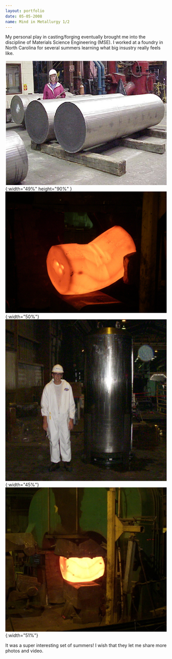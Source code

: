 ```yaml
---
layout: portfolio
date: 05-05-2008
name: Mind in Metallurgy 1/2
---
```


My personal play in casting/forging eventually brought me into the discipline
of Materials Science Engineering (MSE).  I worked at a foundry in North Carolina
for several summers learning what big insustry really feels like.

![alt text](/images/allvac_ingots.png "Ingots"){:width="49%" height="90%" }
![alt text](/images/allvac_hot.jpg "Robocar Climbing"){:width="50%"}
![alt text](/images/allvac_piston.jpg "Robocar Front"){:width="45%"}
![alt text](/images/allvac_press.jpg "Robocar Isometric"){:width="51%"}

It was a super interesting set of summers!  I wish that they let me share more
photos and video.  
